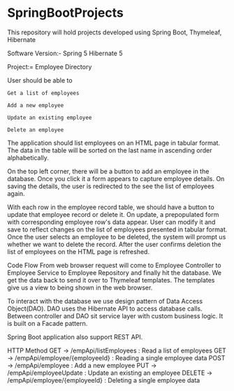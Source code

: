 # SpringBootProjects
This repository will hold projects developed using Spring Boot, Thymeleaf, Hibernate

Software Version:- Spring 5
		   Hibernate 5

Project:= Employee Directory

User should be able to

	Get a list of employees

	Add a new employee

	Update an existing employee

	Delete an employee

The application should list employees on an HTML page in tabular format. The data in the table will be sorted on the last name in ascending order alphabetically.

On the top left corner, there will be a button to add an employee in the database. Once you click it a form appears to capture employee details. On saving the details, the user is redirected to the see the list of employees again.

With each row in the employee record table, we should have a button to update that employee record or delete it. On update, a prepopulated form with corresponding employee row's data appear. User can modify it and save to reflect changes on the list of employees presented in tabular format.
Once the user selects an employee to be deleted, the system will prompt us whether we want to delete the record. After the user confirms deletion the list of employees on the HTML page is refreshed. 

Code Flow
From web browser request will come to Employee Controller to Employee Service to Employee Repository and finally hit the database.
We get the data back to send it over to Thymeleaf templates. The templates give us a view to being shown in the web browser.

To interact with the database we use design pattern of Data Access Object(DAO). DAO uses the Hibernate API to access database calls. Between controller and DAO sit service layer with custom business logic. It is built on a Facade pattern.


Spring Boot application also support REST API.

HTTP Method
  GET      -> /empApi/listEmployees :  Read a list of employees
  GET      -> /empApi/employee/{employeeId} : Reading a single employee data
  POST     -> /empApi/employee : Add a new employee
  PUT     -> /empApi/employeeUpdate : Update an existing an employee
  DELETE  -> /empApi/employee/{employeeId} : Deleting a single employee data


